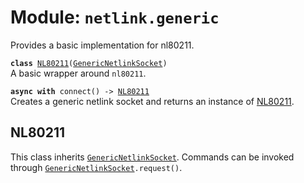 
# Module: <code>netlink.generic</code>
Provides a basic implementation for nl80211.

<code>**class** [NL80211](#nl80211)([GenericNetlinkSocket](generic.md#genericnetlinksocket))</code><br>
<span class="docs">A basic wrapper around `nl80211`.</span>

<code>**async with** connect() -> [NL80211](#nl80211)</code><br>
<span class="docs">Creates a generic netlink socket and returns an instance of [NL80211](#nl80211).</span>

## NL80211
This class inherits [`GenericNetlinkSocket`](generic.md#genericnetlinksocket). Commands can be invoked through <code>[GenericNetlinkSocket](generic.md#genericnetlinksocket).request()</code>.
